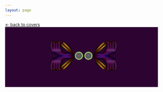 ```yaml
---
layout: page
---
```

<div class="goback">
<a href="/covers/">&larr; back to covers</a>
</div>
<div id="cover" style="background:#330033;"><img src="/covers/033199.png" alt="" /></div>